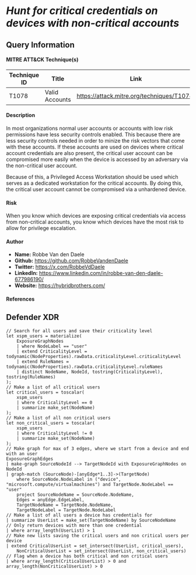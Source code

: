 # *Hunt for critical credentials on devices with non-critical accounts*

## Query Information

#### MITRE ATT&CK Technique(s)

| Technique ID | Title    | Link    |
| ---  | --- | --- |
| T1078 | Valid Accounts | https://attack.mitre.org/techniques/T1078/ |

#### Description
In most organizations normal user accounts or accounts with low risk permissions have less security controls enabled. This because there are less security controls needed in order to minize the risk vectors that come with these accounts. If these accounts are used on devices where critical account credentials are also present, the critical user account can be compromised more easily when the device is accessed by an adversary via the non-critical user account. 

Because of this, a Privileged Access Workstation should be used which serves as a dedicated workstation for the critical accounts. By doing this, the critical user account cannot be compromised via a unhardened device.

#### Risk
When you know which devices are exposing critical credentials via access from non-critical accounts, you know which devices have the most risk to allow for privilege escalation.

#### Author <Optional>
- **Name:** Robbe Van den Daele
- **Github:** https://github.com/RobbeVandenDaele
- **Twitter:** https://x.com/RobbeVdDaele
- **LinkedIn:** https://www.linkedin.com/in/robbe-van-den-daele-677986190/
- **Website:** https://hybridbrothers.com/

#### References

## Defender XDR
```KQL
// Search for all users and save their criticality level
let xspm_users = materialize(
    ExposureGraphNodes
    | where NodeLabel == "user"
    | extend CriticalityLevel = todynamic(NodeProperties).rawData.criticalityLevel.criticalityLevel
    | extend RuleNames = todynamic(NodeProperties).rawData.criticalityLevel.ruleNames
    | distinct NodeName, NodeId, tostring(CriticalityLevel), tostring(RuleNames)
);
// Make a list of all critical users
let critical_users = toscalar(
    xspm_users
    | where CriticalityLevel == 0
    | summarize make_set(NodeName)
);
// Make a list of all non critical users
let non_critical_users = toscalar(
    xspm_users
    | where CriticalityLevel != 0
    | summarize make_set(NodeName)
);
// Make graph for max of 3 edges, where we start from a device and end with an user
ExposureGraphEdges
| make-graph SourceNodeId --> TargetNodeId with ExposureGraphNodes on NodeId
| graph-match (SourceNode)-[anyEdge*1..3]->(TargetNode)
    where SourceNode.NodeLabel in ("device", "microsoft.compute/virtualmachines") and TargetNode.NodeLabel == "user"
    project SourceNodeName = SourceNode.NodeName,
    Edges = anyEdge.EdgeLabel,
    TargetNodeName = TargetNode.NodeName,
    TargetNodeLabel = TargetNode.NodeLabel
// Make a list of all users a device has credentials for
| summarize UserList = make_set(TargetNodeName) by SourceNodeName
// Only return devices with more than one credential
| where array_length(UserList) > 1
// Make new lists saving the critical users and non critical users per device
| extend CriticalUserList = set_intersect(UserList, critical_users),
    NonCriticalUserList = set_intersect(UserList, non_critical_users)
// Flag when a device has both critical and non critical users
| where array_length(CriticalUserList) > 0 and array_length(NonCriticalUserList) > 0
```